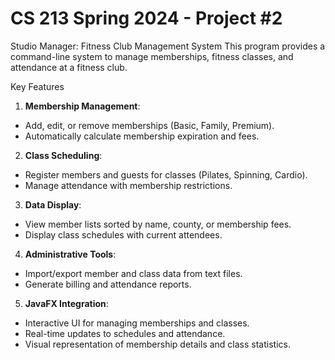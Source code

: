 # CS 213 Spring 2024 - Project #2
Studio Manager: Fitness Club Management System
This program provides a command-line system to manage memberships, fitness classes, and attendance at a fitness club.

Key Features
1. **Membership Management**:
- Add, edit, or remove memberships (Basic, Family, Premium).
- Automatically calculate membership expiration and fees.
2. **Class Scheduling**:
- Register members and guests for classes (Pilates, Spinning, Cardio).
- Manage attendance with membership restrictions.
3. **Data Display**:
- View member lists sorted by name, county, or membership fees.
- Display class schedules with current attendees.
4. **Administrative Tools**:
- Import/export member and class data from text files.
- Generate billing and attendance reports.
5. **JavaFX Integration**:
- Interactive UI for managing memberships and classes.
- Real-time updates to schedules and attendance.
- Visual representation of membership details and class statistics.

